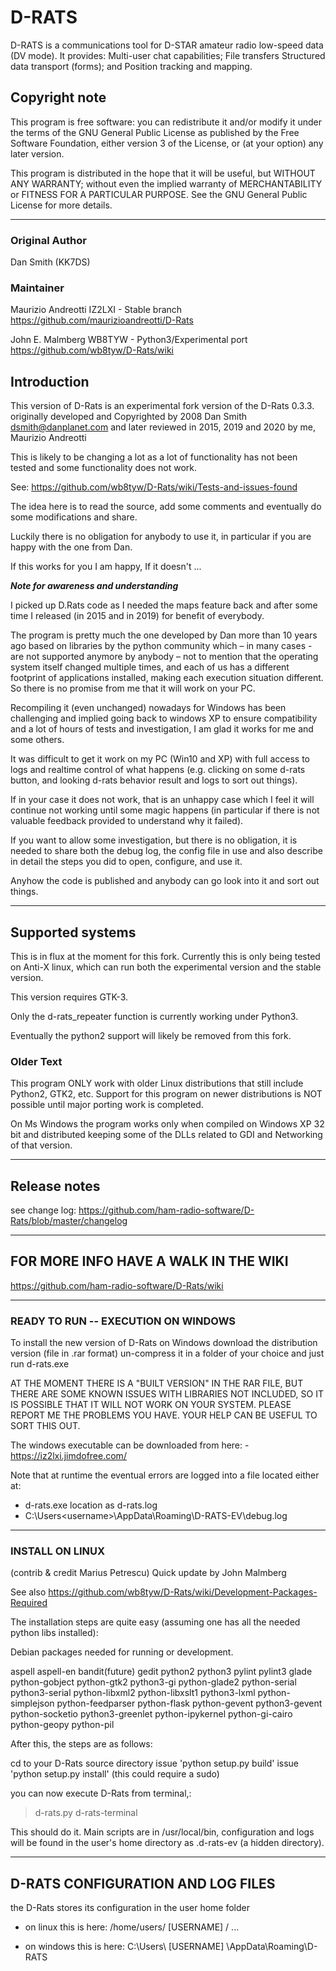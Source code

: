 # D-RATS

D-RATS is a communications tool for D-STAR amateur radio low-speed data
(DV mode). It provides: Multi-user chat capabilities; File transfers
Structured data transport (forms); and Position tracking and mapping.

## Copyright note

This program is free software: you can redistribute it and/or modify
it under the terms of the GNU General Public License as published by
the Free Software Foundation, either version 3 of the License, or
(at your option) any later version.

This program is distributed in the hope that it will be useful,
but WITHOUT ANY WARRANTY; without even the implied warranty of
MERCHANTABILITY or FITNESS FOR A PARTICULAR PURPOSE.  See the
GNU General Public License for more details.

---

### Original Author

Dan Smith (KK7DS)

### Maintainer

Maurizio Andreotti IZ2LXI - Stable branch
<https://github.com/maurizioandreotti/D-Rats>

John E. Malmberg WB8TYW - Python3/Experimental port
<https://github.com/wb8tyw/D-Rats/wiki>

## Introduction

This version of D-Rats is an experimental fork version of the D-Rats 0.3.3.
originally developed and Copyrighted by 2008 Dan Smith <dsmith@danplanet.com>
and later reviewed in 2015, 2019 and 2020 by me, Maurizio Andreotti

This is likely to be changing a lot as a lot of functionality has not been
tested and some functionality does not work.

See: <https://github.com/wb8tyw/D-Rats/wiki/Tests-and-issues-found>

The idea here is to read the source, add some comments and eventually do some
modifications and share.

Luckily there is no obligation for anybody to use it, in particular if you are
happy with the one from Dan.

If this works for you I am happy, If it doesn't ...

***Note for awareness and understanding***

I picked up D.Rats code as I needed the maps feature back and after some time I
released  (in 2015 and in 2019) for benefit of everybody.

The program is pretty much the one developed by Dan more than 10 years ago
based on libraries by the python community which – in many cases - are not
supported anymore by anybody –  not to mention that the operating system
itself changed multiple times, and each of us has a different footprint of
applications installed, making each execution situation different. So there is
no promise from me that it will work on your PC.

Recompiling it (even unchanged) nowadays for Windows has been challenging and
implied going back to windows XP to ensure compatibility and a lot of hours of
tests and investigation, I am glad it works for me and some others.

It was difficult to get it work on my PC (Win10 and XP) with full access to
logs and realtime control of what happens (e.g. clicking on some d-rats
button, and looking d-rats behavior result and logs to sort out things).

If in your case it does not work, that is an unhappy case which I feel it will
continue not working until some magic happens (in particular if there is not
valuable feedback provided to understand why it failed).

If you want to allow some investigation, but there is no obligation, it is
needed to share both the debug log, the config file in use and also describe
in detail the steps you did to open, configure, and use it.

Anyhow the code is published and anybody can go look into it and sort out
things.

---

## Supported systems

This is in flux at the moment for this fork.
Currently this is only being tested on Anti-X linux, which can run both the
experimental version and the stable version.

This version requires GTK-3.

Only the d-rats_repeater function is currently working under Python3.

Eventually the python2 support will likely be removed from this fork.

### Older Text

This program ONLY work with older Linux distributions that still include
Python2, GTK2, etc.
Support for this program on newer distributions is NOT possible until
major porting work is completed.

On Ms Windows the program works only when compiled on Windows XP 32 bit and
distributed keeping some of the DLLs related to GDI and Networking of that
version.

---

## Release notes

see change log:
<https://github.com/ham-radio-software/D-Rats/blob/master/changelog>

---

## FOR MORE INFO HAVE A WALK IN THE WIKI

<https://github.com/ham-radio-software/D-Rats/wiki>

---

### READY TO RUN -- EXECUTION ON WINDOWS

To install the new version of D-Rats on Windows download the distribution
version (file in .rar format)
un-compress it in a folder of your choice and just run d-rats.exe

AT THE MOMENT THERE IS A "BUILT VERSION" IN THE RAR FILE, BUT THERE ARE SOME
KNOWN ISSUES WITH LIBRARIES NOT INCLUDED,  SO IT IS POSSIBLE THAT IT WILL NOT
WORK ON YOUR SYSTEM. PLEASE REPORT ME THE PROBLEMS YOU HAVE.  YOUR HELP CAN
BE USEFUL TO SORT THIS OUT.

The windows executable can be downloaded from here:
      - <https://iz2lxi.jimdofree.com/>

Note that at runtime the eventual errors are logged into a file located either
at:

- d-rats.exe location as d-rats.log
- C:\Users\<username>\AppData\Roaming\D-RATS-EV\debug.log

---

### INSTALL ON LINUX

(contrib & credit Marius Petrescu)
Quick update by John Malmberg

See also <https://github.com/wb8tyw/D-Rats/wiki/Development-Packages-Required>

The installation steps are quite easy (assuming one has all the needed python
libs installed):

Debian packages needed for running or development.

aspell aspell-en bandit(future) gedit python2 python3 pylint pylint3 glade
python-gobject python-gtk2 python3-gi python-glade2 python-serial
python3-serial python-libxml2 python-libxslt1 python3-lxml python-simplejson
python-feedparser python-flask python-gevent python3-gevent python-socketio
python3-greenlet python-ipykernel python-gi-cairo python-geopy python-pil

After this, the steps are as follows:

cd to your D-Rats source directory
issue 'python setup.py build'
issue 'python setup.py install'    (this could require a sudo)

you can now execute D-Rats from terminal,:

> d-rats.py
> d-rats-terminal

This should do it. Main scripts are in /usr/local/bin, configuration and logs
will be found in the user's home directory as .d-rats-ev (a hidden directory).

---

## D-RATS CONFIGURATION AND LOG FILES

the D-Rats stores its configuration in the user home folder

- on linux this is here:
     /home/users/ [USERNAME] / ...

- on windows this is here:
    C:\Users\ [USERNAME] \AppData\Roaming\D-RATS
